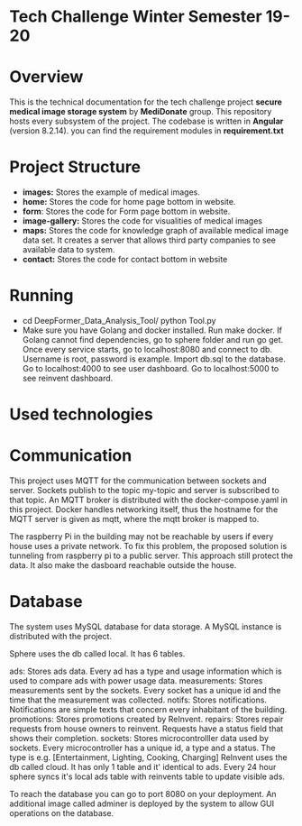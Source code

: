 # Tech Challenge Winter Semester 19-20

# Overview
This is the technical documentation for the tech challenge project **secure medical image storage system** by **MediDonate** group. This repository hosts every subsystem of the project. The codebase is written in **Angular** (version 8.2.14). you can find the requirement modules in **requirement.txt**

# Project Structure
* **images:** Stores the example of medical images.
* **home:** Stores the code for home page bottom in website.
* **form**: Stores the code for Form page bottom in website.
* **image-gallery:** Stores the code for visualities of medical images
* **maps:** Stores the code for knowledge graph of available medical image data set.  It creates a server that allows third party companies to see available data to system.
* **contact:** Stores the code for contact bottom in website



# Running
*  cd DeepFormer_Data_Analysis_Tool/ python Tool.py
*  Make sure you have Golang and docker installed.
Run make docker. If Golang cannot find dependencies, go to sphere folder and run go get.
Once every service starts, go to localhost:8080 and connect to db. Username is root, password is example. Import db.sql to the database.
Go to localhost:4000 to see user dashboard.
Go to localhost:5000 to see reinvent dashboard.

# Used technologies


#  Communication

This project uses MQTT for the communication between sockets and server. Sockets publish to the topic my-topic and server is subscribed to that topic. An MQTT broker is distributed with the docker-compose.yaml in this project. Docker handles networking itself, thus the hostname for the MQTT server is given as mqtt, where the mqtt broker is mapped to.

The raspberry Pi in the building may not be reachable by users if every house uses a private network. To fix this problem, the proposed solution is tunneling from raspberry pi to a public server. This approach still protect the data. It also make the dasboard reachable outside the house.
#  Database

The system uses MySQL database for data storage. A MySQL instance is distributed with the project.

Sphere uses the db called local. It has 6 tables.

ads: Stores ads data. Every ad has a type and usage information which is used to compare ads with power usage data.
measurements: Stores measurements sent by the sockets. Every socket has a unique id and the time that the measurement was collected.
notifs: Stores notifications. Notifications are simple texts that concern every inhabitant of the building.
promotions: Stores promotions created by ReInvent.
repairs: Stores repair requests from house owners to reinvent. Requests have a status field that shows their completion.
sockets: Stores microcontrolller data used by sockets. Every microcontroller has a unique id, a type and a status. The type is e.g. [Entertainment, Lighting, Cooking, Charging]
ReInvent uses the db called cloud. It has only 1 table and it' identical to ads. Every 24 hour sphere syncs it's local ads table with reinvents table to update visible ads.

To reach the database you can go to port 8080 on your deployment. An additional image called adminer is deployed by the system to allow GUI operations on the database.







